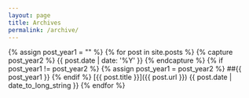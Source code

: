 ```yaml
---
layout: page
title: Archives
permalink: /archive/
---
```

{% assign post_year1 = "" %}
{% for post in site.posts %}
	{% capture post_year2 %}
		{{ post.date | date: '%Y' }}
	{% endcapture %}
	{% if post_year1 != post_year2 %}
		{% assign post_year1 = post_year2 %}
			##{{ post_year1 }}
	{% endif %}
[{{ post.title }}]({{ post.url }}) <span class="pull-right">{{ post.date | date_to_long_string }}</span>
{% endfor %}
